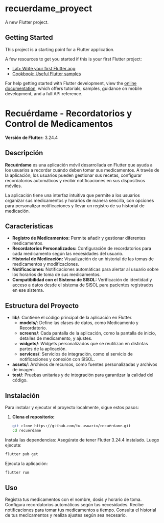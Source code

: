 # recuerdame_proyect

A new Flutter project.

## Getting Started

This project is a starting point for a Flutter application.

A few resources to get you started if this is your first Flutter project:

- [Lab: Write your first Flutter app](https://docs.flutter.dev/get-started/codelab)
- [Cookbook: Useful Flutter samples](https://docs.flutter.dev/cookbook)

For help getting started with Flutter development, view the
[online documentation](https://docs.flutter.dev/), which offers tutorials,
samples, guidance on mobile development, and a full API reference.
# Recuérdame - Recordatorios y Control de Medicamentos

**Versión de Flutter:** 3.24.4

## Descripción

**Recuérdame** es una aplicación móvil desarrollada en Flutter que ayuda a los usuarios a recordar cuándo deben tomar sus medicamentos. A través de la aplicación, los usuarios pueden gestionar sus recetas, configurar recordatorios automáticos y recibir notificaciones en sus dispositivos móviles.

La aplicación tiene una interfaz intuitiva que permite a los usuarios organizar sus medicamentos y horarios de manera sencilla, con opciones para personalizar notificaciones y llevar un registro de su historial de medicación.

## Características

- **Registro de Medicamentos:** Permite añadir y gestionar diferentes medicamentos.
- **Recordatorios Personalizados:** Configuración de recordatorios para cada medicamento según las necesidades del usuario.
- **Historial de Medicación:** Visualización de un historial de las tomas de medicamentos y modificaciones.
- **Notificaciones:** Notificaciones automáticas para alertar al usuario sobre los horarios de toma de sus medicamentos.
- **Compatibilidad con el Sistema de SISOL:** Verificación de identidad y acceso a datos desde el sistema de SISOL para pacientes registrados en ese sistema.

## Estructura del Proyecto

- **lib/**: Contiene el código principal de la aplicación en Flutter.
  - **models/**: Define las clases de datos, como Medicamento y Recordatorio.
  - **screens/**: Cada pantalla de la aplicación, como la pantalla de inicio, detalles de medicamento, y ajustes.
  - **widgets/**: Widgets personalizados que se reutilizan en distintas partes de la aplicación.
  - **services/**: Servicios de integración, como el servicio de notificaciones y conexión con SISOL.
- **assets/**: Archivos de recursos, como fuentes personalizadas y archivos de imagen.
- **test/**: Pruebas unitarias y de integración para garantizar la calidad del código.

## Instalación

Para instalar y ejecutar el proyecto localmente, sigue estos pasos:

1. **Clona el repositorio:**
   ```bash
   git clone https://github.com/tu-usuario/recuérdame.git
   cd recuérdame
   ```
Instala las dependencias: Asegúrate de tener Flutter 3.24.4 instalado. Luego ejecuta:

   ```bash
flutter pub get
```
Ejecuta la aplicación:

```bash
flutter run
```
## Uso
Registra tus medicamentos con el nombre, dosis y horario de toma.
Configura recordatorios automáticos según tus necesidades.
Recibe notificaciones para tomar tus medicamentos a tiempo.
Consulta el historial de tus medicamentos y realiza ajustes según sea necesario.